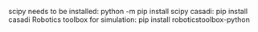 scipy needs to be installed: python -m pip install scipy
casadi: pip install casadi
Robotics toolbox for simulation: pip install roboticstoolbox-python
